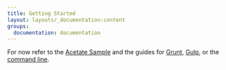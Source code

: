 ```yaml
---
title: Getting Started
layout: layouts/_documentation:content
groups: 
  documentation: documentation
---
```


For now refer to the [Acetate Sample](https://github.com/patrickarlt/acetate-sample) and the guides for [Grunt](/documentation/grunt-plugin/), [Gulp](/documentation/gulp-usage), or the [command line](/documentation/command-line).